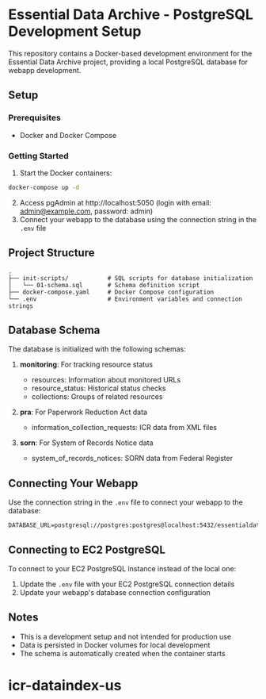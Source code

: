# Essential Data Archive - PostgreSQL Development Setup

This repository contains a Docker-based development environment for the Essential Data Archive project, providing a local PostgreSQL database for webapp development.

## Setup

### Prerequisites

- Docker and Docker Compose

### Getting Started

1. Start the Docker containers:

```bash
docker-compose up -d
```

2. Access pgAdmin at http://localhost:5050 (login with email: admin@example.com, password: admin)
3. Connect your webapp to the database using the connection string in the `.env` file

## Project Structure

```
.
├── init-scripts/           # SQL scripts for database initialization
│   └── 01-schema.sql       # Schema definition script
├── docker-compose.yaml     # Docker Compose configuration
└── .env                    # Environment variables and connection strings
```

## Database Schema

The database is initialized with the following schemas:

1. **monitoring**: For tracking resource status
   - resources: Information about monitored URLs
   - resource_status: Historical status checks
   - collections: Groups of related resources

2. **pra**: For Paperwork Reduction Act data
   - information_collection_requests: ICR data from XML files

3. **sorn**: For System of Records Notice data
   - system_of_records_notices: SORN data from Federal Register

## Connecting Your Webapp

Use the connection string in the `.env` file to connect your webapp to the database:

```
DATABASE_URL=postgresql://postgres:postgres@localhost:5432/essentialdata
```

## Connecting to EC2 PostgreSQL

To connect to your EC2 PostgreSQL instance instead of the local one:

1. Update the `.env` file with your EC2 PostgreSQL connection details
2. Update your webapp's database connection configuration

## Notes

- This is a development setup and not intended for production use
- Data is persisted in Docker volumes for local development
- The schema is automatically created when the container starts
# icr-dataindex-us
